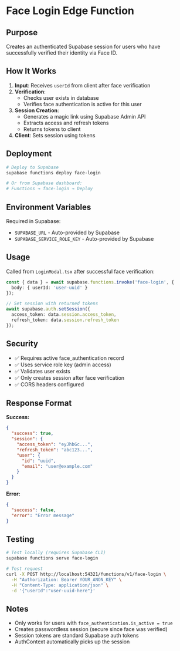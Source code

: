 # Face Login Edge Function

## Purpose
Creates an authenticated Supabase session for users who have successfully verified their identity via Face ID.

## How It Works

1. **Input**: Receives `userId` from client after face verification
2. **Verification**:
   - Checks user exists in database
   - Verifies face authentication is active for this user
3. **Session Creation**:
   - Generates a magic link using Supabase Admin API
   - Extracts access and refresh tokens
   - Returns tokens to client
4. **Client**: Sets session using tokens

## Deployment

```bash
# Deploy to Supabase
supabase functions deploy face-login

# Or from Supabase dashboard:
# Functions → face-login → Deploy
```

## Environment Variables

Required in Supabase:
- `SUPABASE_URL` - Auto-provided by Supabase
- `SUPABASE_SERVICE_ROLE_KEY` - Auto-provided by Supabase

## Usage

Called from `LoginModal.tsx` after successful face verification:

```typescript
const { data } = await supabase.functions.invoke('face-login', {
  body: { userId: 'user-uuid' }
});

// Set session with returned tokens
await supabase.auth.setSession({
  access_token: data.session.access_token,
  refresh_token: data.session.refresh_token
});
```

## Security

- ✅ Requires active face_authentication record
- ✅ Uses service role key (admin access)
- ✅ Validates user exists
- ✅ Only creates session after face verification
- ✅ CORS headers configured

## Response Format

**Success:**
```json
{
  "success": true,
  "session": {
    "access_token": "eyJhbGc...",
    "refresh_token": "abc123...",
    "user": {
      "id": "uuid",
      "email": "user@example.com"
    }
  }
}
```

**Error:**
```json
{
  "success": false,
  "error": "Error message"
}
```

## Testing

```bash
# Test locally (requires Supabase CLI)
supabase functions serve face-login

# Test request
curl -X POST http://localhost:54321/functions/v1/face-login \
  -H "Authorization: Bearer YOUR_ANON_KEY" \
  -H "Content-Type: application/json" \
  -d '{"userId":"user-uuid-here"}'
```

## Notes

- Only works for users with `face_authentication.is_active = true`
- Creates passwordless session (secure since face was verified)
- Session tokens are standard Supabase auth tokens
- AuthContext automatically picks up the session
